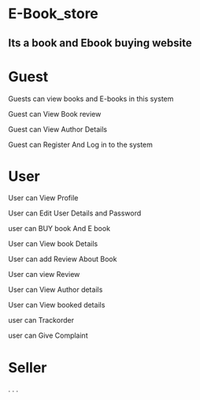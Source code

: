 <h1>E-Book_store</h1>

<h2>Its a book and Ebook buying website </h1>

<h1>Guest</h1>
<p> Guests can  view books and E-books in this system</p>
<p>Guest can View Book review</p>
<p>Guest can View Author Details</p>
<p>Guest can Register And Log in to the system </p>

<h1>User</h1>
<p>User can View Profile</p>
<p>User can Edit User Details and Password</p>
<P>user can BUY book And E book </P>
<p>User can View book Details</p>
<p>User can add Review About Book</p>
<p>User can view Review</p>
<p>User can View Author details</p>
<p>User can View booked details</p>
<p>user can  Trackorder</p>
<p>user can Give Complaint</p>

<h1>Seller</h1>
.
.
.
